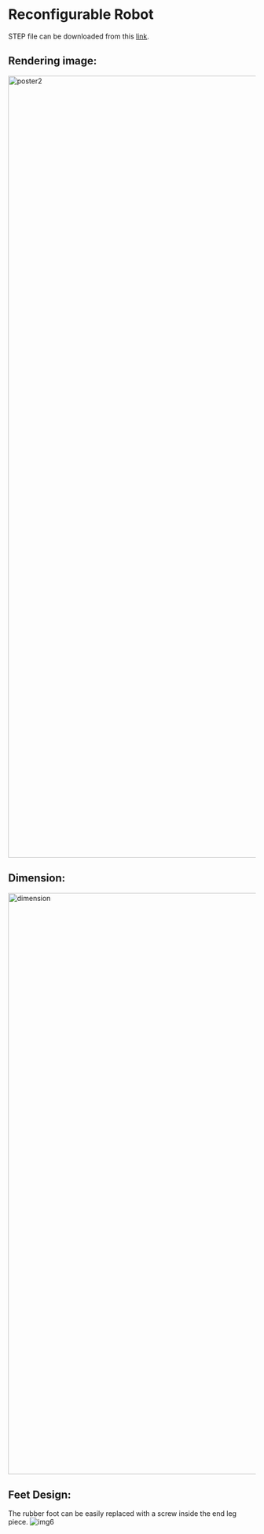 # Reconfigurable Robot

STEP file can be downloaded from this [link](https://drive.google.com/file/d/1HGhku3wozDInIR9ZjAX_XncB1_wK0S8w/view?usp=sharing).

## Rendering image:
<img width="1591" alt="poster2" src="https://user-images.githubusercontent.com/48082207/162516010-191c339a-213f-4905-a49e-c2ff639dcf5a.png">


## Dimension: 
<img width="1183" alt="dimension" src="https://user-images.githubusercontent.com/48082207/165998244-52085bf2-78c1-46bf-b71f-4004ce6f8214.png">

## Feet Design:
The rubber foot can be easily replaced with a screw inside the end leg piece.
![img6](https://user-images.githubusercontent.com/48082207/165998631-279e8a3d-65e6-4477-b99e-a0a8567920f0.png)



